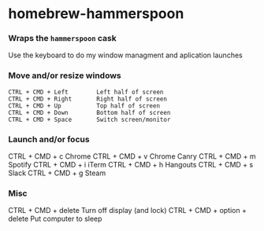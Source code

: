 # homebrew-hammerspoon
### Wraps the `hammerspoon` cask
Use the keyboard to do my window managment and aplication launches

### Move and/or resize windows
    CTRL + CMD + Left        Left half of screen
    CTRL + CMD + Right       Right half of screen
    CTRL + CMD + Up          Top half of screen
    CTRL + CMD + Down        Bottom half of screen
    CTRL + CMD + Space       Switch screen/monitor

### Launch and/or focus
CTRL + CMD + c           Chrome
CTRL + CMD + v           Chrome Canry
CTRL + CMD + m           Spotify
CTRL + CMD + i           iTerm
CTRL + CMD + h           Hangouts
CTRL + CMD + s           Slack
CTRL + CMD + g           Steam

### Misc
CTRL + CMD + delete            Turn off display (and lock)
CTRL + CMD + option + delete   Put computer to sleep
